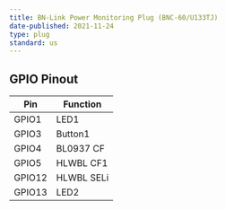 ```yaml
---
title: BN-Link Power Monitoring Plug (BNC-60/U133TJ)
date-published: 2021-11-24
type: plug
standard: us
---
```


## GPIO Pinout

| Pin    | Function                    |
| ------ | --------------------------- |
| GPIO1  | LED1                        |
| GPIO3  | Button1                     |
| GPIO4  | BL0937 CF                   |
| GPIO5  | HLWBL CF1                   |
| GPIO12 | HLWBL SELi                  |
| GPIO13 | LED2                        |
